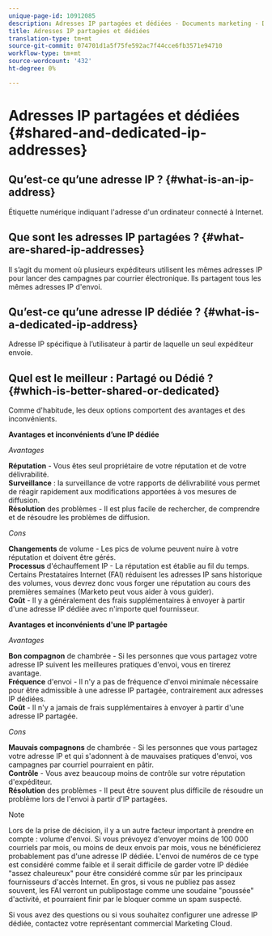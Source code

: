 ```yaml
---
unique-page-id: 10912085
description: Adresses IP partagées et dédiées - Documents marketing - Documentation du produit
title: Adresses IP partagées et dédiées
translation-type: tm+mt
source-git-commit: 074701d1a5f75fe592ac7f44cce6fb3571e94710
workflow-type: tm+mt
source-wordcount: '432'
ht-degree: 0%

---
```



# Adresses IP partagées et dédiées {#shared-and-dedicated-ip-addresses}

## Qu’est-ce qu’une adresse IP ? {#what-is-an-ip-address}

Étiquette numérique indiquant l&#39;adresse d&#39;un ordinateur connecté à Internet.

## Que sont les adresses IP partagées ? {#what-are-shared-ip-addresses}

Il s’agit du moment où plusieurs expéditeurs utilisent les mêmes adresses IP pour lancer des campagnes par courrier électronique. Ils partagent tous les mêmes adresses IP d&#39;envoi.

## Qu’est-ce qu’une adresse IP dédiée ? {#what-is-a-dedicated-ip-address}

Adresse IP spécifique à l’utilisateur à partir de laquelle un seul expéditeur envoie.

## Quel est le meilleur : Partagé ou Dédié ? {#which-is-better-shared-or-dedicated}

Comme d&#39;habitude, les deux options comportent des avantages et des inconvénients.

**Avantages et inconvénients d’une IP dédiée**

_Avantages_

**Réputation**  - Vous êtes seul propriétaire de votre réputation et de votre délivrabilité.\
**Surveillance**  : la surveillance de votre rapports de délivrabilité vous permet de réagir rapidement aux modifications apportées à vos mesures de diffusion.\
**Résolution**  des problèmes - Il est plus facile de rechercher, de comprendre et de résoudre les problèmes de diffusion.

_Cons_

**Changements**  de volume - Les pics de volume peuvent nuire à votre réputation et doivent être gérés.\
**Processus**  d&#39;échauffement IP - La réputation est établie au fil du temps. Certains Prestataires Internet (FAI) réduisent les adresses IP sans historique des volumes, vous devrez donc vous forger une réputation au cours des premières semaines (Marketo peut vous aider à vous guider).\
**Coût**  - Il y a généralement des frais supplémentaires à envoyer à partir d&#39;une adresse IP dédiée avec n&#39;importe quel fournisseur.

**Avantages et inconvénients d&#39;une IP partagée**

_Avantages_

**Bon compagnon**  de chambrée - Si les personnes que vous partagez votre adresse IP suivent les meilleures pratiques d&#39;envoi, vous en tirerez avantage.\
**Fréquence**  d&#39;envoi - Il n&#39;y a pas de fréquence d&#39;envoi minimale nécessaire pour être admissible à une adresse IP partagée, contrairement aux adresses IP dédiées.\
**Coût**  - Il n&#39;y a jamais de frais supplémentaires à envoyer à partir d&#39;une adresse IP partagée.

_Cons_

**Mauvais compagnons**  de chambrée - Si les personnes que vous partagez votre adresse IP et qui s&#39;adonnent à de mauvaises pratiques d&#39;envoi, vos campagnes par courriel pourraient en pâtir.\
**Contrôle**  - Vous avez beaucoup moins de contrôle sur votre réputation d&#39;expéditeur.\
**Résolution**  des problèmes - Il peut être souvent plus difficile de résoudre un problème lors de l&#39;envoi à partir d&#39;IP partagées.

>[!NOTE]
>
>Lors de la prise de décision, il y a un autre facteur important à prendre en compte : volume d&#39;envoi. Si vous prévoyez d&#39;envoyer moins de 100 000 courriels par mois, ou moins de deux envois par mois, vous ne bénéficierez probablement pas d&#39;une adresse IP dédiée. L&#39;envoi de numéros de ce type est considéré comme faible et il serait difficile de garder votre IP dédiée &quot;assez chaleureux&quot; pour être considéré comme sûr par les principaux fournisseurs d&#39;accès Internet. En gros, si vous ne publiez pas assez souvent, les FAI verront un publipostage comme une soudaine &quot;poussée&quot; d&#39;activité, et pourraient finir par le bloquer comme un spam suspecté.

Si vous avez des questions ou si vous souhaitez configurer une adresse IP dédiée, contactez votre représentant commercial Marketing Cloud.
